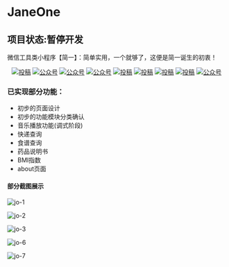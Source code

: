 # JaneOne
## 项目状态:暂停开发
微信工具类小程序【简一】：简单实用，一个就够了，这便是简一诞生的初衷！

<p align="center">
    <a href="#投稿"><img src="https://img.shields.io/badge/在校-实训-blue.svg" alt="投稿"></a>
  <a href="#公众号"><img src="https://img.shields.io/badge/%E5%85%AC%E4%BC%97%E5%8F%B7-白码手记-lightgrey.svg" alt="公众号"></a>
  <a href="#公众号"><img src="https://img.shields.io/badge/语言-JavaScript-important.svg" alt="公众号"></a>
  <a href="#公众号"><img src="https://img.shields.io/badge/微信小程序-使用工具-important.svg" alt="公众号"></a>
  <a href="#投稿"><img src="https://img.shields.io/badge/support-持续优化-green.svg" alt="投稿"></a>
  <a href="#投稿"><img src="https://img.shields.io/badge/前端框架-LinUI-orange.svg" alt="投稿"></a>
  <a href="#投稿"><img src="https://img.shields.io/badge/Ajax-Json-yellow.svg" alt="投稿"></a>
  <a href="#投稿"><img src="https://img.shields.io/badge/数据库-暂无-red.svg" alt="投稿"></a>
  <a href="#公众号"><img src="https://img.shields.io/badge/简一-JaneOne-blue.svg" alt="公众号"></a>
</p>

### 已实现部分功能：
- 初步的页面设计
- 初步的功能模块分类确认
- 音乐播放功能(调式阶段)
- 快递查询
- 食谱查询
- 药品说明书
- BMI指数
- about页面
#### 部分截图展示

![jo-1](https://user-images.githubusercontent.com/71597859/132009778-1318be23-7db2-4881-8ee7-f4430958e941.jpg)

![jo-2](https://user-images.githubusercontent.com/71597859/132009914-1bf052a1-3670-4949-bdf1-4e596e7baaa6.jpg)

![jo-3](https://user-images.githubusercontent.com/71597859/132009976-0d3aa5fa-8650-4a4d-b086-2331c85aa6e8.jpg)

![jo-6](https://user-images.githubusercontent.com/71597859/132010036-16b79159-4670-4004-8cb2-478e440f0aef.jpg)

![jo-7](https://user-images.githubusercontent.com/71597859/132010199-1e289355-568e-45e8-ae7d-b3209123ab7e.jpg)


